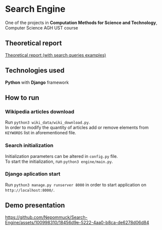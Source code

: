 # Search Engine
One of the projects in **Computation Methods for Science and Technology**, Computer Science AGH UST course

## Theoretical report
[Theoretical report (with search queries examples)](report.pdf)

## Technologies used
**Python** with **Django** framework

## How to run

### Wikipedia articles download
Run `python3 wiki_data/wiki_download.py`.<br>
In order to modify the quantity of articles add or remove elements from `KEYWORDS` list in aforementioned file.  

### Search initialization
Initialization parameters can be altered in `config.py` file.<br>
To start the initialization, run `python3 engine/main.py`.

### Django aplication start
Run `python3 manage.py runserver 8000` in order to start application on `http://localhost:8000/`.

## Demo presentation

https://github.com/Nepommuck/Search-Engine/assets/100998310/18456d9e-5222-4aa0-b8ca-de6278d06d84
